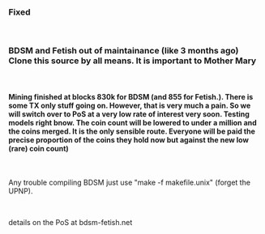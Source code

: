<h3>Fixed</h3>
<br />
<h3>BDSM and Fetish out of maintainance (like 3 months ago) Clone this source by all means. It is important to Mother Mary</h3>
<br />
<h4>Mining finished at blocks 830k for BDSM (and 855 for Fetish.). There is some TX only stuff going on. However, that is very much a pain. So we will switch over to PoS at a very low rate of interest very soon. Testing models right bnow. The coin count will be lowered to under a million and the coins merged. It is the only sensible route. Everyone will be paid the precise proportion of the coins they hold now but against the new low (rare) coin count)</h4>
<br />
<p>Any trouble compiling BDSM just use "make -f makefile.unix" (forget the UPNP).</p>
<br />
<p>details on the PoS at bdsm-fetish.net</p>
